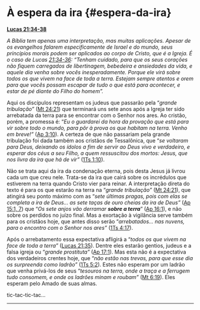 # À espera da ira {#espera-da-ira}

[**Lucas 21:34-38**](http://bibliaonline.com.br/acf/lc/21/34-38)

_A Bíblia tem apenas uma interpretação, mas muitas aplicações. Apesar de os evangelhos falarem especificamente de Israel e do mundo, seus princípios morais podem ser aplicados ao corpo de Cristo, que é a Igreja. É o caso de Lucas_ [_21:34-36_](http://bibliaonline.com.br/acf/lc/21/34-36)_: “Tenham cuidado, para que os seus corações não fiquem carregados de libertinagem, bebedeira e ansiedades da vida, e aquele dia venha sobre vocês inesperadamente. Porque ele virá sobre todos os que vivem na face de toda a terra. Estejam sempre atentos e orem para que vocês possam escapar de tudo o que está para acontecer, e estar de pé diante do Filho do homem”._

Aqui os discípulos representam os judeus que passarão pela “_grande tribulação”_ ([Mt 24:21](http://bibliaonline.com.br/acf/mt/24/21)) que terminará uns sete anos após a Igreja ter sido arrebatada da terra para se encontrar com o Senhor nos ares. Ao cristão, porém, a promessa é: “_Eu o guardarei da hora da provação que está para vir sobre todo o mundo, para pôr à prova os que habitam na terra. Venho em breve!”_ ([Ap 3:10](http://bibliaonline.com.br/acf/ap/3/10)). A certeza de que não passariam pela grande tribulação foi dada também aos cristãos de Tessalônica, que “_se voltaram para Deus, deixando os ídolos a fim de servir ao Deus vivo e verdadeiro, e esperar dos céus a seu Filho, a quem ressuscitou dos mortos: Jesus, que nos livra da ira que há de vir”_ ([1Ts 1:10](http://bibliaonline.com.br/acf/1ts/1/10)).

Não se trata aqui da ira da condenação eterna, pois desta Jesus já livrou cada um que creu nele. Trata-se da ira que cairá sobre os incrédulos que estiverem na terra quando Cristo vier para reinar. A interpretação direta do texto é para os que estarão na terra na “_grande tribulação”_ ([Mt 24:21](http://bibliaonline.com.br/acf/mt/24/21)), que atingirá seu ponto máximo com as “_sete últimas pragas, pois com elas se completa a ira de Deus... as sete taças de ouro cheias da ira de Deus”_ ([Ap 15:1, 7](http://bibliaonline.com.br/acf/ap/15/1,7)) que “_Os sete anjos vão derramar_ **_sobre a terra_**” ([Ap 16:1](http://bibliaonline.com.br/acf/ap/16/1)), e não sobre os perdidos no juízo final. Mas a exortação à vigilância serve também para os cristãos hoje, que antes disso serão “_arrebatados... nas nuvens, para o encontro com o Senhor nos ares”_ ([1Ts 4:17](http://bibliaonline.com.br/acf/1ts/4/17)).

Após o arrebatamento essa expectativa afligirá a “_todos os que vivem na face de toda a terra”_ ([Lucas 21:35](http://bibliaonline.com.br/acf/lc/21/35)). Dentre eles estarão gentios, judeus e a falsa igreja ou “_grande prostituta”_ ([Ap 17:1](http://bibliaonline.com.br/acf/ap/17/1)). Mas esta não é a expectativa dos verdadeiros crentes hoje, que “_não estão nas trevas, para que esse dia os surpreenda como ladrão”_ ([1Ts 5:2](http://bibliaonline.com.br/acf/1ts/5/2)). Estes não esperam por um ladrão que venha privá-los de seus “_tesouros na terra, onde a traça e a ferrugem tudo consomem, e onde os ladrões minam e roubam”_ ([Mt 6:19](http://bibliaonline.com.br/acf/mt/6/19)). Eles esperam pelo Amado de suas almas.

tic-tac-tic-tac...

*****